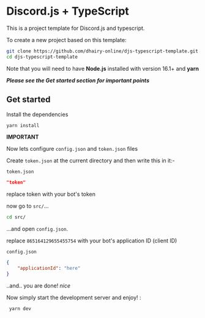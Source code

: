 # Discord.js + TypeScript
This is a project template for Discord.js and typescript.

To create a new project based on this template:

```sh
git clone https://github.com/dhairy-online/djs-typescript-template.git
cd djs-typescript-template
```
Note that you will need to have **Node.js** installed with version 16.1+
and **yarn**

***Please see the Get started section for important points***

## Get started
Install the dependencies

```sh
yarn install
```
**IMPORTANT** 

Now lets configure `config.json` and `token.json` files

Create `token.json` at the current  directory and then write this in it:-

`token.json`
```json
"token"
```
replace token with your bot's token

now go to `src/`...

```sh
cd src/
```
...and open `config.json`.
 
replace `865164129655455754` with your bot's application ID (client ID)

`config.json`

```json
{
    "applicationId": "here"
}
```
..and.. you are done! *nice*

Now simply start the development server and enjoy! :

```sh
 yarn dev
```


